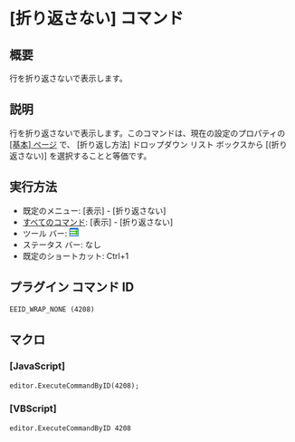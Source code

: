 # \[折り返さない\] コマンド

## 概要

行を折り返さないで表示します。

## 説明

行を折り返さないで表示します。このコマンドは、現在の設定のプロパティの
[\[基本\] ページ](../../dlg/properties/general/index) で、 \[折り返し方法\]
ドロップダウン リスト ボックスから \[(折り返さない)\] を選択することと等価です。

## 実行方法

- 既定のメニュー: \[表示\] \- \[折り返さない\]
- [すべてのコマンド](../../glossary/allcommands): \[表示\] \- \[折り返さない\]
- ツール バー: ![](../../images/wrapnone.png)
- ステータス バー: なし
- 既定のショートカット: Ctrl+1

## プラグイン コマンド ID

```
EEID_WRAP_NONE (4208)
```

## マクロ

### \[JavaScript\]

```
editor.ExecuteCommandByID(4208);
```

### \[VBScript\]

```
editor.ExecuteCommandByID 4208
```
